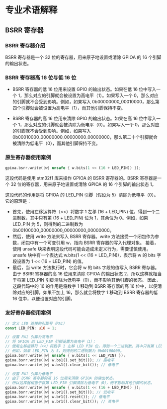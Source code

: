 # 专业术语解释

## BSRR 寄存器

### BSRR 寄存器介绍

BSRR 寄存器是一个 32 位的寄存器，用来原子地设置或清除 GPIOA 的 16 个引脚的输出状态。

### BSRR 寄存器高 16 位与低 16 位

- BSRR 寄存器的低 16 位用来设置 GPIO 的输出状态。如果在低 16 位中写入一个 1，那么对应的引脚就会被设置为高电平（1）。如果写入一个 0，那么对应的引脚就不会受到影响。例如，如果写入 0b00000000_00010000，那么第四个引脚就会被设置为高电平（1），而其他引脚保持不变。

- BSRR 寄存器的高 16 位用来清除 GPIO 的输出状态。如果在高 16 位中写入一个 1，那么对应的引脚就会被清除为低电平（0）。如果写入一个 0，那么对应的引脚就不会受到影响。例如，如果写入 0b00010000_00000000_00000000_00000000，那么第二十个引脚就会被清除为低电平（0），而其他引脚保持不变。

### 原生寄存器使用案例

```rust
gpioa.bsrr.write(|w| unsafe { w.bits(1 << (16 + LED_PIN)) });
```

这段代码是使用 stm32f1 库来操作 GPIOA 的 BSRR 寄存器的。BSRR 寄存器是一个 32 位的寄存器，用来原子地设置或清除 GPIOA 的 16 个引脚的输出状态 1。

这段代码的作用是将 GPIOA 的 LED_PIN 引脚（假设为 5）清除为低电平（0）。它的原理是：

- 首先，使用左移运算符（<<）将数字 1 左移 (16 + LED_PIN) 位，得到一个二进制数，其中只有第 (16 + LED_PIN) 位为 1，其余位为 0。例如，如果 LED_PIN 为 5，则得到的二进制数为 0b00100000_00000000_00000000_00000000。
- 然后，使用 write 方法来写入 BSRR 寄存器。write 方法接受一个闭包作为参数，闭包中有一个可变引用 w，指向 BSRR 寄存器的写入代理对象。
  接着，使用 unsafe 块来表明这段代码可能会造成未定义行为，需要谨慎使用。unsafe 块中有一个表达式 w.bits(1 << (16 + LED_PIN))，表示将 w 的 bits 字段设置为 1 << (16 + LED_PIN) 的值。
- 最后，当 write 方法执行时，它会将 w 的 bits 字段的值写入 BSRR 寄存器。由于 BSRR 寄存器的高 16 位用来清除 GPIOA 的输出状态 2，所以这样就相当于将第 LED_PIN 引脚清除为低电平（0），而不影响其他引脚的状态。
  因此，这段代码中的 16 的作用是将数字 1 移动到 BSRR 寄存器的高 16 位中，以便清除对应的引脚。如果不加上 16，那么就会将数字 1 移动到 BSRR 寄存器的低 16 位中，以便设置对应的引脚。

### 友好寄存器使用案例

```rust
// 定义 LED 连接的引脚号（PA1）
const LED_PIN: u16 = 1;

// 设置 PA1 引脚为高电平
// 将 GPIOA 的 LED_PIN 引脚设置为高电平（1）；
// 使用左移运算符（<<）将数字 1 左移 LED_PIN 位，得到一个二进制数，其中只有第 LED_PIN 位为 1，其余位为 0。
// 例如，如果 LED_PIN 为 5，则得到的二进制数为 0b00100000。
gpioa.bsrr.write(|w| unsafe { w.bits(1 << LED_PIN) });
gpioa.bsrr.write(|w| w.bs1().set_bit()); // 高电平
gpioa.bsrr.write(|w| w.bs1().clear_bit()); // 低电平

// 设置 PA1 引脚为低电平
// 由于 BSRR 寄存器的高 16 位用来清除 GPIOA 的输出状态，
// 所以这样就相当于将第 LED_PIN 引脚清除为低电平（0），而不影响其他引脚的状态。
gpioa.bsrr.write(|w| unsafe { w.bits(1 << (16 + LED_PIN)) });
gpioa.bsrr.write(|w| w.br1().set_bit()); // 低电平
gpioa.bsrr.write(|w| w.br1().reset()); // 低电平
gpioa.bsrr.write(|w| w.br1().clear_bit()); // 高电平
```
